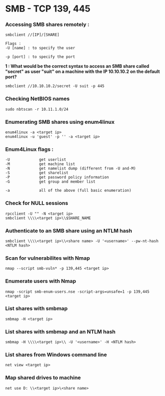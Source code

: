 # SMB - TCP 139, 445

### Accessing SMB shares remotely :&#x20;

```
smbclient //[IP]/[SHARE]
```

```
Flags : 
-U [name] : to specify the user

-p [port] : to specify the port

```

**1 : What would be the correct syntax to access an SMB share called "secret" as user "suit" on a machine with the IP 10.10.10.2 on the default port?**

```
smbclient //10.10.10.2/secret -U suit -p 445
```

### Checking NetBIOS names

```
sudo nbtscan -r 10.11.1.0/24
```

### Enumerating SMB shares using enum4linux

```
enum4linux -a <target ip>
enum4linux -u 'guest' -p '' -a <target ip>

```

### Enum4Linux flags :&#x20;

```
-U             get userlist
-M             get machine list
-N             get namelist dump (different from -U and-M)
-S             get sharelist
-P             get password policy information
-G             get group and member list

-a             all of the above (full basic enumeration)

```

### Check for NULL sessions

```
rpcclient -U "" -N <target ip>
smbclient \\\\<target ip>\\$SHARE_NAME
```

### Authenticate to an SMB share using an NTLM hash

```
smbclient \\\\<target ip>\\<share name> -U '<username>' --pw-nt-hash <NTLM hash>
```

### Scan for vulnerabilites with Nmap

```
nmap --script smb-vuln* -p 139,445 <target ip>
```

### Enumerate users with Nmap

```
nmap -script smb-enum-users.nse -script-args=unsafe=1 -p 139,445 <target ip>
```

### List shares with smbmap

```
smbmap -H <target ip>
```

### List shares with smbmap and an NTLM hash

```
smbmap -H \\\\<target ip>\\ -U '<username>' -H <NTLM hash>
```

### List shares from Windows command line

```
net view <target ip>
```

### Map shared drives to machine

```
net use D: \\<target ip>\<share name>
```



